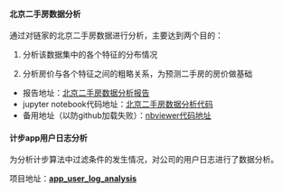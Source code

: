 #### 北京二手房数据分析

通过对链家的北京二手房数据进行分析，主要达到两个目的：

  1. 分析该数据集中的各个特征的分布情况

  2. 分析房价与各个特征之间的粗略关系，为预测二手房的房价做基础

- 报告地址：[北京二手房数据分析报告](https://github.com/wsybupt/data_analysis_practice/blob/master/beijing_second_hand_house_deal/analysis_report.md)
- jupyter notebook代码地址：[北京二手房数据分析代码](https://github.com/wsybupt/data_analysis_practice/blob/master/beijing_second_hand_house_deal/analysis_code.ipynb)
- 备用地址（以防github加载失败）：[nbviewer代码地址](https://nbviewer.jupyter.org/github/wsybupt/data_analysis_practice/blob/master/beijing_second_hand_house_deal/analysis_code.ipynb)



#### 计步app用户日志分析

为分析计步算法中过滤条件的发生情况，对公司的用户日志进行了数据分析。

项目地址：[**app_user_log_analysis**](https://github.com/wsybupt/data_analysis_practice/tree/master/app_user_log_analysis)

